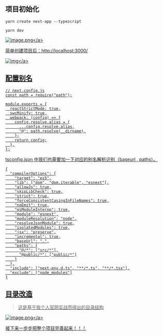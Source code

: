 ## 项目初始化
```
yarn create next-app --typescript

yarn dev
```

<a data-fancybox title="image.png" href="https://p6-juejin.byteimg.com/tos-cn-i-k3u1fbpfcp/00ba41a41f184c9c9fc09c6e148f9653~tplv-k3u1fbpfcp-watermark.image?">![image.png](https://p6-juejin.byteimg.com/tos-cn-i-k3u1fbpfcp/00ba41a41f184c9c9fc09c6e148f9653~tplv-k3u1fbpfcp-watermark.image?)</a>

简单创建项目后：http://localhost:3000/

<a data-fancybox title="img" href="https://p6-juejin.byteimg.com/tos-cn-i-k3u1fbpfcp/7c6dd46370f74343863096a10741d4d6~tplv-k3u1fbpfcp-watermark.image?">![img](https://p6-juejin.byteimg.com/tos-cn-i-k3u1fbpfcp/7c6dd46370f74343863096a10741d4d6~tplv-k3u1fbpfcp-watermark.image?)</a>

## 配置别名
```
// next.config.js
const path = require("path");

module.exports = {
  reactStrictMode: true,
  swcMinify: true,
  webpack: (config) => {
    config.resolve.alias = {
      ...config.resolve.alias,
      "@": path.resolve(__dirname),
    };
    return config;
  },
};
```
tsconfig.json 中我们也需要加一下对应的别名解析识别（baseurl , paths）。
```
{
  "compilerOptions": {
    "target": "es5",
    "lib": ["dom", "dom.iterable", "esnext"],
    "allowJs": true,
    "skipLibCheck": true,
    "strict": true,
    "forceConsistentCasingInFileNames": true,
    "noEmit": true,
    "esModuleInterop": true,
    "module": "esnext",
    "moduleResolution": "node",
    "resolveJsonModule": true,
    "isolatedModules": true,
    "jsx": "preserve",
    "incremental": true,
    "baseUrl": ".",
    "paths": {
      "@/*": ["src/*"],
      "@public/*": ["public/*"]
    }
  },
  "include": ["next-env.d.ts", "**/*.ts", "**/*.tsx"],
  "exclude": ["node_modules"]
}
```

## 目录改造
>这是基于我个人官网实战而得出的目录结构

<a data-fancybox title="image.png" href="https://p1-juejin.byteimg.com/tos-cn-i-k3u1fbpfcp/e222ffaa9b6748e3888c246d9b7c21fb~tplv-k3u1fbpfcp-watermark.image?">![image.png](https://p1-juejin.byteimg.com/tos-cn-i-k3u1fbpfcp/e222ffaa9b6748e3888c246d9b7c21fb~tplv-k3u1fbpfcp-watermark.image?)</a>

接下来一步步把整个项目完善起来！！！

